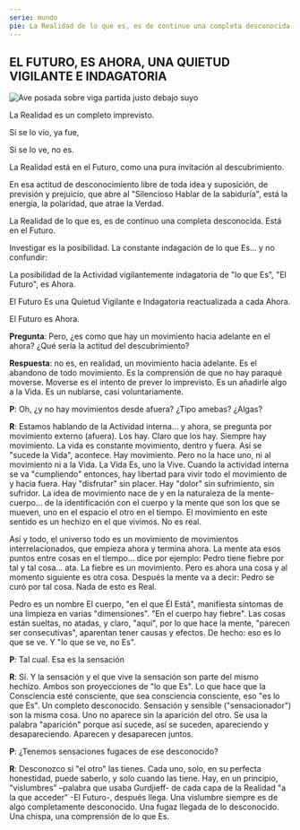 ```yaml
---
serie: mundo
pie: La Realidad de lo que es, es de continuo una completa desconocida
---
```


## EL FUTURO, ES AHORA, UNA QUIETUD VIGILANTE E INDAGATORIA

![Ave posada sobre viga partida justo debajo suyo](/foto/10931020_10206322052311645_974901796183572505_o.webp)

La Realidad es un completo imprevisto.

Si se lo vio, ya fue,

Si se lo ve, no es.

La Realidad está en el Futuro, como una pura invitación al descubrimiento.

En esa actitud de desconocimiento libre de toda idea y suposición, de previsión y prejuicio, que abre al "Silencioso Hablar de la sabiduría", está la energía, la polaridad, que atrae la Verdad.

La Realidad de lo que es, es de continuo una completa desconocida. Está en el Futuro.

Investigar es la posibilidad. La constante indagación de lo que Es… y no confundir:

La posibilidad de la Actividad vigilantemente indagatoria de "lo que Es", "El Futuro", es Ahora.

El Futuro Es una Quietud Vigilante e Indagatoria reactualizada a cada Ahora.

El Futuro es Ahora.

**Pregunta**: Pero, ¿es como que hay un movimiento hacia adelante en el ahora? ¿Qué sería la actitud del descubrimiento?

**Respuesta**: no es, en realidad, un movimiento hacia adelante. Es el abandono de todo movimiento. Es la comprensión de que no hay paraqué moverse. Moverse es el intento de prever lo imprevisto. Es un añadirle algo a la Vida. Es un nublarse, casi voluntariamente.

**P**: Oh, ¿y no hay movimientos desde afuera? ¿Tipo amebas? ¿Algas?

**R**: Estamos hablando de la Actividad interna... y ahora, se pregunta por movimiento externo (afuera).
Los hay. Claro que los hay. Siempre hay movimiento. La vida es constante movimiento, dentro y fuera. Así se "sucede la Vida", acontece. Hay movimiento. Pero no la hace uno, ni al movimiento ni a la Vida. La Vida Es, uno la Vive.
Cuando la actividad interna se va "cumpliendo" entonces, hay libertad para vivir todo el movimiento de y hacia fuera. Hay "disfrutar" sin placer. Hay "dolor" sin sufrimiento, sin sufridor.
La idea de movimiento nace de y en la naturaleza de la mente-cuerpo... de la identificación con el cuerpo y la mente que son los que se mueven, uno en el espacio el otro en el tiempo.
El movimiento en este sentido es un hechizo en el que vivimos. No es real.

Así y todo, el universo todo es un movimiento de movimientos interrelacionados, que empieza ahora y termina ahora.
La mente ata esos puntos entre cosas en el tiempo... dice por ejemplo: Pedro tiene fiebre por tal y tal cosa... ata.
La fiebre es un movimiento. Pero es ahora una cosa y al momento siguiente es otra cosa.
Después la mente va a decir: Pedro se curó por tal cosa.
Nada de esto es Real.

Pedro es un nombre
El cuerpo, "en el que Él Está", manifiesta síntomas de una limpieza en varias "dimensiones". "En el cuerpo hay fiebre".
Las cosas están sueltas, no atadas, y claro, "aquí", por lo que hace la mente, "parecen ser consecutivas", aparentan tener causas y efectos. De hecho: eso es lo que se ve. Y "lo que se ve, no Es".

**P**: Tal cual. Esa es la sensación

**R**: Sí. Y la sensación y el que vive la sensación son parte del mismo hechizo. Ambos son proyecciones de "lo que Es".
Lo que hace que la Consciencia esté consciente, que sea consciencia consciente, eso "es lo que Es". Un completo desconocido.
Sensación y sensible ("sensacionador") son la misma cosa. Uno no aparece sin la aparición del otro. Se usa la palabra "aparición" porque así sucede, así se suceden, apareciendo y desapareciendo. Aparecen y desaparecen juntos.

**P**: ¿Tenemos sensaciones fugaces de ese desconocido?

**R**: Desconozco si "el otro" las tienes. Cada uno, solo, en su perfecta honestidad, puede saberlo, y solo cuando las tiene. Hay, en un principio, "vislumbres" –palabra que usaba Gurdjieff- de cada capa de la Realidad "a la que acceder" -El Futuro-, después llega.
Una vislumbre siempre es de algo completamente desconocido.
Una fugaz llegada de lo desconocido.
Una chispa, una comprensión de lo que Es.

